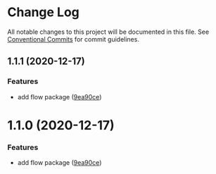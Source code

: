 # Change Log

All notable changes to this project will be documented in this file.
See [Conventional Commits](https://conventionalcommits.org) for commit guidelines.

## 1.1.1 (2020-12-17)


### Features

* add flow package ([9ea90ce](https://github.com/monkeyfeiyu/mkfe/commit/9ea90ce7ce4c55a53f3ae97b4963a1ee2e0d6989))





# 1.1.0 (2020-12-17)


### Features

* add flow package ([9ea90ce](https://github.com/monkeyfeiyu/mkfe/commit/9ea90ce7ce4c55a53f3ae97b4963a1ee2e0d6989))
